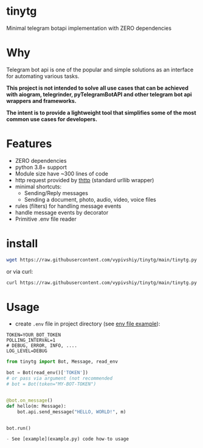 # tinytg

Minimal telegram botapi implementation with ZERO dependencies

# Why

Telegram bot api is one of the popular and simple solutions as an interface for automating various tasks.

**This project is not intended to solve all use cases that can be achieved with aiogram, telegrinder, pyTelegramBotAPI 
and other telegram bot api wrappers and frameworks.**

**The intent is to provide a lightweight tool that simplifies some of the most common use cases for developers.**

# Features

- ZERO dependencies
- python 3.8+ support
- Module size have ~300 lines of code
- http request provided by [thttp](https://github.com/sesh/thttp) (standard urllib wrapper)
- minimal shortcuts: 
  - Sending/Reply messages
  - Sending a document, photo, audio, video, voice files
- rules (filters) for handling message events
- handle message events by decorator
- Primitive .env file reader

# install

```sh
wget https://raw.githubusercontent.com/vypivshiy/tinytg/main/tinytg.py
```

or via curl:

```sh
curl https://raw.githubusercontent.com/vypivshiy/tinytg/main/tinytg.py > tinytg.py
```

# Usage
- create `.env` file in project directory (see [env file example](.env_example)):

```env
TOKEN=YOUR_BOT_TOKEN
POLLING_INTERVAL=1
# DEBUG, ERROR, INFO, ....
LOG_LEVEL=DEBUG
```

```python
from tinytg import Bot, Message, read_env

bot = Bot(read_env()['TOKEN'])
# or pass via argument (not recommended
# bot = Bot(token="MY-BOT-TOKEN")


@bot.on_message()
def hello(m: Message):
    bot.api.send_message("HELLO, WORLD!", m)


bot.run()

- See [example](example.py) code how-to usage
